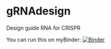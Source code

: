 # gRNAdesign
Design guide RNA for CRISPR

You can run this on myBinder:
[![Binder](http://mybinder.org/badge.svg)](http://mybinder.org/repo/icsabai/gRNAdesign)

